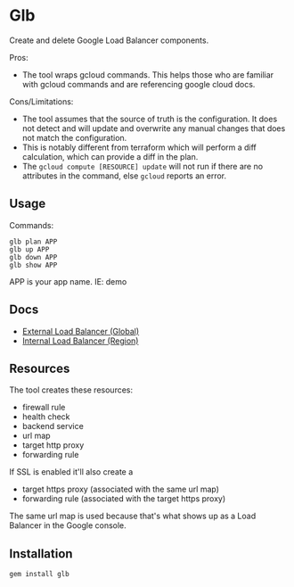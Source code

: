 # Glb

Create and delete Google Load Balancer components.

Pros:

* The tool wraps gcloud commands. This helps those who are familiar with gcloud commands and are referencing google cloud docs.

Cons/Limitations:

* The tool assumes that the source of truth is the configuration. It does not detect and will update and overwrite any manual changes that does not match the configuration.
* This is notably different from terraform which will perform a diff calculation, which can provide a diff in the plan.
* The `gcloud compute [RESOURCE] update` will not run if there are no attributes in the command, else `gcloud` reports an error.

## Usage

Commands:

    glb plan APP
    glb up APP
    glb down APP
    glb show APP

APP is your app name. IE: demo

## Docs

* [External Load Balancer (Global)](docs/external.md)
* [Internal Load Balancer (Region)](docs/internal.md)

## Resources

The tool creates these resources:

* firewall rule
* health check
* backend service
* url map
* target http proxy
* forwarding rule

If SSL is enabled it'll also create a

* target https proxy (associated with the same url map)
* forwarding rule (associated with the target https proxy)

The same url map is used because that's what shows up as a Load Balancer in the Google console.

## Installation

    gem install glb
